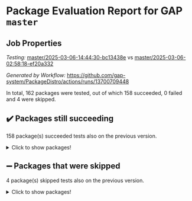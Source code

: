 # Package Evaluation Report for GAP `master`

## Job Properties

*Testing:* [master/2025-03-06-14:44:30-bc13438e](https://github.com/gap-system/PackageDistro/blob/data/reports/master/2025-03-06-14:44:30-bc13438e) vs [master/2025-03-06-02:58:18-ef20a332](https://github.com/gap-system/PackageDistro/blob/data/reports/master/2025-03-06-02:58:18-ef20a332)

*Generated by Workflow:* https://github.com/gap-system/PackageDistro/actions/runs/13700709448

In total, 162 packages were tested, out of which 158 succeeded, 0 failed and 4 were skipped.

## :heavy_check_mark: Packages still succeeding

158 package(s) succeeded tests also on the previous version.
<details><summary>Click to show packages!</summary>

- 4ti2interface 2024.11-01 [(success)](https://github.com/gap-system/PackageDistro/actions/runs/13700709448/job/38313997596)
- ace 5.6.2 [(success)](https://github.com/gap-system/PackageDistro/actions/runs/13700709448/job/38314008614)
- aclib 1.3.2 [(success)](https://github.com/gap-system/PackageDistro/actions/runs/13700709448/job/38314010652)
- agt 0.3.1 [(success)](https://github.com/gap-system/PackageDistro/actions/runs/13700709448/job/38314011801)
- alco 1.1.1 [(success)](https://github.com/gap-system/PackageDistro/actions/runs/13700709448/job/38314012550)
- alnuth 3.2.1 [(success)](https://github.com/gap-system/PackageDistro/actions/runs/13700709448/job/38314015601)
- anupq 3.3.1 [(success)](https://github.com/gap-system/PackageDistro/actions/runs/13700709448/job/38314016220)
- atlasrep 2.1.9 [(success)](https://github.com/gap-system/PackageDistro/actions/runs/13700709448/job/38314016712)
- autodoc 2023.06.19 [(success)](https://github.com/gap-system/PackageDistro/actions/runs/13700709448/job/38314017416)
- automata 1.16 [(success)](https://github.com/gap-system/PackageDistro/actions/runs/13700709448/job/38314018008)
- automgrp 1.3.3 [(success)](https://github.com/gap-system/PackageDistro/actions/runs/13700709448/job/38314018737)
- autpgrp 1.11 [(success)](https://github.com/gap-system/PackageDistro/actions/runs/13700709448/job/38314019482)
- cap 2025.02-02 [(success)](https://github.com/gap-system/PackageDistro/actions/runs/13700709448/job/38314020061)
- caratinterface 2.3.7 [(success)](https://github.com/gap-system/PackageDistro/actions/runs/13700709448/job/38314020614)
- cddinterface 2024.09.02 [(success)](https://github.com/gap-system/PackageDistro/actions/runs/13700709448/job/38314021253)
- circle 1.6.6 [(success)](https://github.com/gap-system/PackageDistro/actions/runs/13700709448/job/38314021818)
- classicpres 1.22 [(success)](https://github.com/gap-system/PackageDistro/actions/runs/13700709448/job/38314022458)
- cohomolo 1.6.11 [(success)](https://github.com/gap-system/PackageDistro/actions/runs/13700709448/job/38314023015)
- congruence 1.2.7 [(success)](https://github.com/gap-system/PackageDistro/actions/runs/13700709448/job/38314023545)
- corefreesub 0.6 [(success)](https://github.com/gap-system/PackageDistro/actions/runs/13700709448/job/38314024086)
- corelg 1.57 [(success)](https://github.com/gap-system/PackageDistro/actions/runs/13700709448/job/38314024647)
- crime 1.6 [(success)](https://github.com/gap-system/PackageDistro/actions/runs/13700709448/job/38314025302)
- crisp 1.4.6 [(success)](https://github.com/gap-system/PackageDistro/actions/runs/13700709448/job/38314026005)
- crypting 0.10.5 [(success)](https://github.com/gap-system/PackageDistro/actions/runs/13700709448/job/38314026867)
- cryst 4.1.27 [(success)](https://github.com/gap-system/PackageDistro/actions/runs/13700709448/job/38314027751)
- crystcat 1.1.10 [(success)](https://github.com/gap-system/PackageDistro/actions/runs/13700709448/job/38314028493)
- ctbllib 1.3.9 [(success)](https://github.com/gap-system/PackageDistro/actions/runs/13700709448/job/38314029128)
- cubefree 1.20 [(success)](https://github.com/gap-system/PackageDistro/actions/runs/13700709448/job/38314029775)
- curlinterface 2.4.0 [(success)](https://github.com/gap-system/PackageDistro/actions/runs/13700709448/job/38314030389)
- cvec 2.8.3 [(success)](https://github.com/gap-system/PackageDistro/actions/runs/13700709448/job/38314030974)
- datastructures 0.3.1 [(success)](https://github.com/gap-system/PackageDistro/actions/runs/13700709448/job/38314031542)
- deepthought 1.0.8 [(success)](https://github.com/gap-system/PackageDistro/actions/runs/13700709448/job/38314032330)
- design 1.8.2 [(success)](https://github.com/gap-system/PackageDistro/actions/runs/13700709448/job/38314032942)
- difsets 2.3.1 [(success)](https://github.com/gap-system/PackageDistro/actions/runs/13700709448/job/38314033497)
- digraphs 1.10.0 [(success)](https://github.com/gap-system/PackageDistro/actions/runs/13700709448/job/38314033945)
- edim 1.3.8 [(success)](https://github.com/gap-system/PackageDistro/actions/runs/13700709448/job/38314034530)
- example 4.4.0 [(success)](https://github.com/gap-system/PackageDistro/actions/runs/13700709448/job/38314035155)
- examplesforhomalg 2023.10-01 [(success)](https://github.com/gap-system/PackageDistro/actions/runs/13700709448/job/38314035734)
- factint 1.6.3 [(success)](https://github.com/gap-system/PackageDistro/actions/runs/13700709448/job/38314036234)
- ferret 1.0.14 [(success)](https://github.com/gap-system/PackageDistro/actions/runs/13700709448/job/38314036811)
- fga 1.5.0 [(success)](https://github.com/gap-system/PackageDistro/actions/runs/13700709448/job/38314037294)
- fining 1.5.6 [(success)](https://github.com/gap-system/PackageDistro/actions/runs/13700709448/job/38314037797)
- float 1.0.5 [(success)](https://github.com/gap-system/PackageDistro/actions/runs/13700709448/job/38314038316)
- format 1.4.4 [(success)](https://github.com/gap-system/PackageDistro/actions/runs/13700709448/job/38314038844)
- forms 1.2.12 [(success)](https://github.com/gap-system/PackageDistro/actions/runs/13700709448/job/38314039496)
- fplsa 1.2.6 [(success)](https://github.com/gap-system/PackageDistro/actions/runs/13700709448/job/38314040178)
- fr 2.4.13 [(success)](https://github.com/gap-system/PackageDistro/actions/runs/13700709448/job/38314040734)
- francy 2.0.3 [(success)](https://github.com/gap-system/PackageDistro/actions/runs/13700709448/job/38314041336)
- fwtree 1.3 [(success)](https://github.com/gap-system/PackageDistro/actions/runs/13700709448/job/38314041822)
- gapdoc 1.6.7 [(success)](https://github.com/gap-system/PackageDistro/actions/runs/13700709448/job/38314042404)
- gauss 2024.11-01 [(success)](https://github.com/gap-system/PackageDistro/actions/runs/13700709448/job/38314043115)
- gaussforhomalg 2024.08-01 [(success)](https://github.com/gap-system/PackageDistro/actions/runs/13700709448/job/38314043622)
- gbnp 1.1.0 [(success)](https://github.com/gap-system/PackageDistro/actions/runs/13700709448/job/38314044116)
- generalizedmorphismsforcap 2025.02-01 [(success)](https://github.com/gap-system/PackageDistro/actions/runs/13700709448/job/38314044664)
- genss 1.6.9 [(success)](https://github.com/gap-system/PackageDistro/actions/runs/13700709448/job/38314045300)
- gradedmodules 2024.12-01 [(success)](https://github.com/gap-system/PackageDistro/actions/runs/13700709448/job/38314045951)
- gradedringforhomalg 2024.07-01 [(success)](https://github.com/gap-system/PackageDistro/actions/runs/13700709448/job/38314046886)
- grape 4.9.2 [(success)](https://github.com/gap-system/PackageDistro/actions/runs/13700709448/job/38314047451)
- groupoids 1.76 [(success)](https://github.com/gap-system/PackageDistro/actions/runs/13700709448/job/38314047973)
- grpconst 2.6.5 [(success)](https://github.com/gap-system/PackageDistro/actions/runs/13700709448/job/38314048588)
- guarana 0.96.3 [(success)](https://github.com/gap-system/PackageDistro/actions/runs/13700709448/job/38314049186)
- guava 3.20 [(success)](https://github.com/gap-system/PackageDistro/actions/runs/13700709448/job/38314049738)
- hap 1.66 [(success)](https://github.com/gap-system/PackageDistro/actions/runs/13700709448/job/38314050315)
- hapcryst 0.1.15 [(success)](https://github.com/gap-system/PackageDistro/actions/runs/13700709448/job/38314050850)
- hecke 1.5.4 [(success)](https://github.com/gap-system/PackageDistro/actions/runs/13700709448/job/38314051842)
- help 4.0 [(success)](https://github.com/gap-system/PackageDistro/actions/runs/13700709448/job/38314052400)
- homalg 2024.01-01 [(success)](https://github.com/gap-system/PackageDistro/actions/runs/13700709448/job/38314052993)
- homalgtocas 2023.11-01 [(success)](https://github.com/gap-system/PackageDistro/actions/runs/13700709448/job/38314053571)
- idrel 2.48 [(success)](https://github.com/gap-system/PackageDistro/actions/runs/13700709448/job/38314054191)
- images 1.3.3 [(success)](https://github.com/gap-system/PackageDistro/actions/runs/13700709448/job/38314054840)
- intpic 0.4.0 [(success)](https://github.com/gap-system/PackageDistro/actions/runs/13700709448/job/38314055447)
- io 4.9.1 [(success)](https://github.com/gap-system/PackageDistro/actions/runs/13700709448/job/38314055934)
- io_forhomalg 2023.02-04 [(success)](https://github.com/gap-system/PackageDistro/actions/runs/13700709448/job/38314056558)
- irredsol 1.4.4 [(success)](https://github.com/gap-system/PackageDistro/actions/runs/13700709448/job/38314057180)
- json 2.2.2 [(success)](https://github.com/gap-system/PackageDistro/actions/runs/13700709448/job/38314057671)
- jupyterkernel 1.5.1 [(success)](https://github.com/gap-system/PackageDistro/actions/runs/13700709448/job/38314058194)
- jupyterviz 1.5.6 [(success)](https://github.com/gap-system/PackageDistro/actions/runs/13700709448/job/38314058680)
- kan 1.37 [(success)](https://github.com/gap-system/PackageDistro/actions/runs/13700709448/job/38314059245)
- kbmag 1.5.11 [(success)](https://github.com/gap-system/PackageDistro/actions/runs/13700709448/job/38314059802)
- laguna 3.9.7 [(success)](https://github.com/gap-system/PackageDistro/actions/runs/13700709448/job/38314060351)
- liealgdb 2.2.1 [(success)](https://github.com/gap-system/PackageDistro/actions/runs/13700709448/job/38314060856)
- liepring 2.9.1 [(success)](https://github.com/gap-system/PackageDistro/actions/runs/13700709448/job/38314061381)
- liering 2.4.2 [(success)](https://github.com/gap-system/PackageDistro/actions/runs/13700709448/job/38314061922)
- linearalgebraforcap 2025.02-01 [(success)](https://github.com/gap-system/PackageDistro/actions/runs/13700709448/job/38314062423)
- lins 0.9 [(success)](https://github.com/gap-system/PackageDistro/actions/runs/13700709448/job/38314062964)
- localizeringforhomalg 2023.10-01 [(success)](https://github.com/gap-system/PackageDistro/actions/runs/13700709448/job/38314063481)
- loops 3.4.4 [(success)](https://github.com/gap-system/PackageDistro/actions/runs/13700709448/job/38314063904)
- lpres 1.1.1 [(success)](https://github.com/gap-system/PackageDistro/actions/runs/13700709448/job/38314064435)
- majoranaalgebras 1.5.2 [(success)](https://github.com/gap-system/PackageDistro/actions/runs/13700709448/job/38314064931)
- mapclass 1.4.6 [(success)](https://github.com/gap-system/PackageDistro/actions/runs/13700709448/job/38314065409)
- matgrp 0.71 [(success)](https://github.com/gap-system/PackageDistro/actions/runs/13700709448/job/38314065877)
- matricesforhomalg 2024.11-02 [(success)](https://github.com/gap-system/PackageDistro/actions/runs/13700709448/job/38314066396)
- modisom 3.0.0 [(success)](https://github.com/gap-system/PackageDistro/actions/runs/13700709448/job/38314066925)
- modulepresentationsforcap 2024.09-02 [(success)](https://github.com/gap-system/PackageDistro/actions/runs/13700709448/job/38314067454)
- modules 2024.12-01 [(success)](https://github.com/gap-system/PackageDistro/actions/runs/13700709448/job/38314067934)
- monoidalcategories 2025.01-02 [(success)](https://github.com/gap-system/PackageDistro/actions/runs/13700709448/job/38314068397)
- nconvex 2024.12-01 [(success)](https://github.com/gap-system/PackageDistro/actions/runs/13700709448/job/38314068849)
- nilmat 1.4.2 [(success)](https://github.com/gap-system/PackageDistro/actions/runs/13700709448/job/38314069298)
- nock 1.5 [(success)](https://github.com/gap-system/PackageDistro/actions/runs/13700709448/job/38314069795)
- normalizinterface 1.3.7 [(success)](https://github.com/gap-system/PackageDistro/actions/runs/13700709448/job/38314070447)
- nq 2.5.11 [(success)](https://github.com/gap-system/PackageDistro/actions/runs/13700709448/job/38314070925)
- numericalsgps 1.4.0 [(success)](https://github.com/gap-system/PackageDistro/actions/runs/13700709448/job/38314071599)
- openmath 11.5.3 [(success)](https://github.com/gap-system/PackageDistro/actions/runs/13700709448/job/38314072143)
- orb 5.0.0 [(success)](https://github.com/gap-system/PackageDistro/actions/runs/13700709448/job/38314072731)
- packagemanager 1.6.1 [(success)](https://github.com/gap-system/PackageDistro/actions/runs/13700709448/job/38314073205)
- patternclass 2.4.5 [(success)](https://github.com/gap-system/PackageDistro/actions/runs/13700709448/job/38314073716)
- permut 2.0.5 [(success)](https://github.com/gap-system/PackageDistro/actions/runs/13700709448/job/38314074222)
- polenta 1.3.10 [(success)](https://github.com/gap-system/PackageDistro/actions/runs/13700709448/job/38314074745)
- polymaking 0.8.7 [(success)](https://github.com/gap-system/PackageDistro/actions/runs/13700709448/job/38314075275)
- primgrp 3.4.4 [(success)](https://github.com/gap-system/PackageDistro/actions/runs/13700709448/job/38314075808)
- profiling 2.6.0 [(success)](https://github.com/gap-system/PackageDistro/actions/runs/13700709448/job/38314076320)
- qdistrnd 0.9.5 [(success)](https://github.com/gap-system/PackageDistro/actions/runs/13700709448/job/38314076836)
- qpa 1.35 [(success)](https://github.com/gap-system/PackageDistro/actions/runs/13700709448/job/38314077393)
- quagroup 1.8.4 [(success)](https://github.com/gap-system/PackageDistro/actions/runs/13700709448/job/38314077932)
- radiroot 2.9 [(success)](https://github.com/gap-system/PackageDistro/actions/runs/13700709448/job/38314078544)
- rcwa 4.7.1 [(success)](https://github.com/gap-system/PackageDistro/actions/runs/13700709448/job/38314079948)
- rds 1.8 [(success)](https://github.com/gap-system/PackageDistro/actions/runs/13700709448/job/38314080746)
- recog 1.4.4 [(success)](https://github.com/gap-system/PackageDistro/actions/runs/13700709448/job/38314082161)
- repndecomp 1.3.0 [(success)](https://github.com/gap-system/PackageDistro/actions/runs/13700709448/job/38314082863)
- repsn 3.1.2 [(success)](https://github.com/gap-system/PackageDistro/actions/runs/13700709448/job/38314083419)
- resclasses 4.7.3 [(success)](https://github.com/gap-system/PackageDistro/actions/runs/13700709448/job/38314084019)
- ringsforhomalg 2024.11-02 [(success)](https://github.com/gap-system/PackageDistro/actions/runs/13700709448/job/38314084700)
- sco 2023.08-01 [(success)](https://github.com/gap-system/PackageDistro/actions/runs/13700709448/job/38314085262)
- scscp 2.4.3 [(success)](https://github.com/gap-system/PackageDistro/actions/runs/13700709448/job/38314085813)
- semigroups 5.5.0 [(success)](https://github.com/gap-system/PackageDistro/actions/runs/13700709448/job/38314086559)
- sglppow 2.4 [(success)](https://github.com/gap-system/PackageDistro/actions/runs/13700709448/job/38314087257)
- sgpviz 0.999.6 [(success)](https://github.com/gap-system/PackageDistro/actions/runs/13700709448/job/38314087841)
- simpcomp 2.1.14 [(success)](https://github.com/gap-system/PackageDistro/actions/runs/13700709448/job/38314088483)
- singular 2024.06.03 [(success)](https://github.com/gap-system/PackageDistro/actions/runs/13700709448/job/38314089116)
- sl2reps 1.1 [(success)](https://github.com/gap-system/PackageDistro/actions/runs/13700709448/job/38314089846)
- sla 1.6.2 [(success)](https://github.com/gap-system/PackageDistro/actions/runs/13700709448/job/38314090444)
- smallantimagmas 0.3.0 [(success)](https://github.com/gap-system/PackageDistro/actions/runs/13700709448/job/38314091047)
- smallgrp 1.5.4 [(success)](https://github.com/gap-system/PackageDistro/actions/runs/13700709448/job/38314091743)
- smallsemi 0.7.2 [(success)](https://github.com/gap-system/PackageDistro/actions/runs/13700709448/job/38314092331)
- sonata 2.9.6 [(success)](https://github.com/gap-system/PackageDistro/actions/runs/13700709448/job/38314093017)
- sophus 1.27 [(success)](https://github.com/gap-system/PackageDistro/actions/runs/13700709448/job/38314093597)
- sotgrps 1.3 [(success)](https://github.com/gap-system/PackageDistro/actions/runs/13700709448/job/38314094111)
- spinsym 1.5.2 [(success)](https://github.com/gap-system/PackageDistro/actions/runs/13700709448/job/38314094665)
- standardff 1.0 [(success)](https://github.com/gap-system/PackageDistro/actions/runs/13700709448/job/38314095192)
- symbcompcc 1.3.2 [(success)](https://github.com/gap-system/PackageDistro/actions/runs/13700709448/job/38314095775)
- thelma 1.3 [(success)](https://github.com/gap-system/PackageDistro/actions/runs/13700709448/job/38314096371)
- tomlib 1.2.11 [(success)](https://github.com/gap-system/PackageDistro/actions/runs/13700709448/job/38314096950)
- toolsforhomalg 2024.09-01 [(success)](https://github.com/gap-system/PackageDistro/actions/runs/13700709448/job/38314097603)
- toric 1.9.6 [(success)](https://github.com/gap-system/PackageDistro/actions/runs/13700709448/job/38314098167)
- transgrp 3.6.5 [(success)](https://github.com/gap-system/PackageDistro/actions/runs/13700709448/job/38314098776)
- typeset 1.2.2 [(success)](https://github.com/gap-system/PackageDistro/actions/runs/13700709448/job/38314099541)
- ugaly 4.1.3 [(success)](https://github.com/gap-system/PackageDistro/actions/runs/13700709448/job/38314100181)
- unipot 1.6 [(success)](https://github.com/gap-system/PackageDistro/actions/runs/13700709448/job/38314100746)
- unitlib 4.2.0 [(success)](https://github.com/gap-system/PackageDistro/actions/runs/13700709448/job/38314101239)
- utils 0.85 [(success)](https://github.com/gap-system/PackageDistro/actions/runs/13700709448/job/38314101784)
- uuid 0.7 [(success)](https://github.com/gap-system/PackageDistro/actions/runs/13700709448/job/38314102374)
- walrus 0.9991 [(success)](https://github.com/gap-system/PackageDistro/actions/runs/13700709448/job/38314102885)
- wedderga 4.10.5 [(success)](https://github.com/gap-system/PackageDistro/actions/runs/13700709448/job/38314103358)
- wpe 0.8 [(success)](https://github.com/gap-system/PackageDistro/actions/runs/13700709448/job/38314103860)
- xmod 2.92 [(success)](https://github.com/gap-system/PackageDistro/actions/runs/13700709448/job/38314104379)
- xmodalg 1.23 [(success)](https://github.com/gap-system/PackageDistro/actions/runs/13700709448/job/38314104979)
- yangbaxter 0.10.6 [(success)](https://github.com/gap-system/PackageDistro/actions/runs/13700709448/job/38314105506)
- zeromqinterface 0.16 [(success)](https://github.com/gap-system/PackageDistro/actions/runs/13700709448/job/38314106231)
</details>

## :heavy_minus_sign: Packages that were skipped

4 package(s) skipped tests also on the previous version.
<details><summary>Click to show packages!</summary>

- browse 1.8.21 [(skipped)](https://github.com/gap-system/PackageDistro/actions/runs/13700709448/job/38313540421)
- itc 1.5.1 [(skipped)](https://github.com/gap-system/PackageDistro/actions/runs/13700709448/job/38313540421)
- polycyclic 2.16 [(skipped)](https://github.com/gap-system/PackageDistro/actions/runs/13700709448/job/38313540421)
- xgap 4.32 [(skipped)](https://github.com/gap-system/PackageDistro/actions/runs/13700709448/job/38313540421)
</details>

